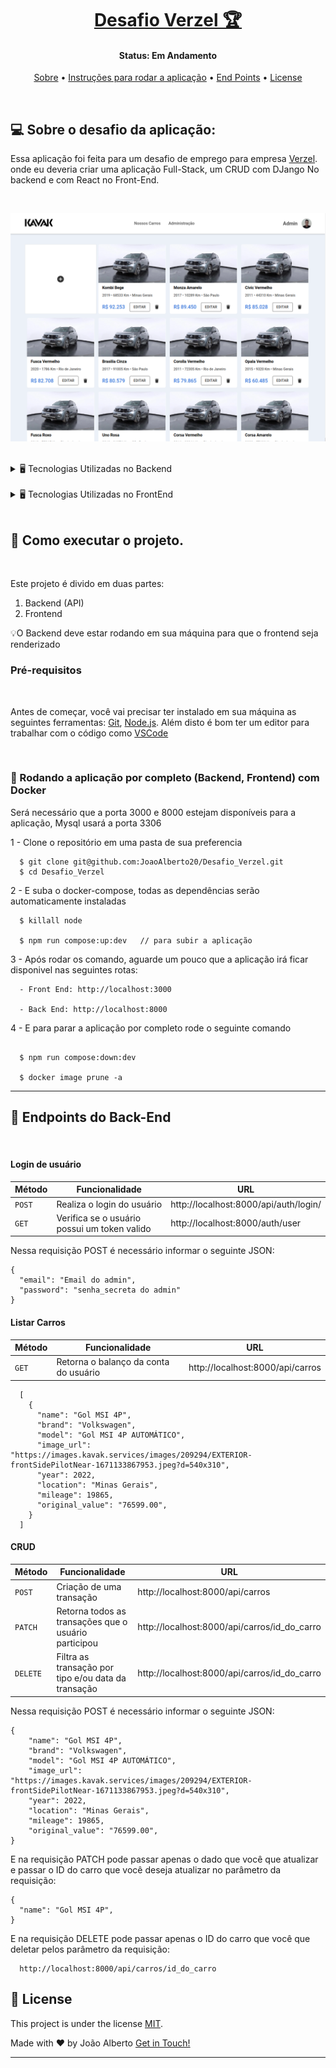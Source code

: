 <h1 align="center">
    <a href="#"> Desafio Verzel 🏆</a>
</h1>

<h4 align="center">
	 Status: Em Andamento
</h4>

<p align="center">
 <a href="#about">Sobre</a> •
 <a href="#instruções">Instruções para rodar a aplicação</a> •
 <a href="#endPoints">End Points</a> •
 <a href="#license">License</a>
</p>

<br />
<div id="about" />

## 💻 Sobre o desafio da aplicação:

Essa aplicação foi feita para um desafio de emprego para empresa [Verzel](https://verzel.com.br/). onde eu deveria criar uma aplicação Full-Stack, um CRUD com DJango No backend e com React no Front-End.

<br />

![Preview](./images/captura.png)

<br />

<details>
  <summary> 🖥️ Tecnologias Utilizadas no Backend</summary>
   <br />

   - PYTHON
   - DJANGO
   - DJANGO_RESTFRAMEWORK_SIMPLE_JWT
   - MYSQL
   - Docker
   - Jsonwebtoken

</details>
<br />
<details>
  <summary> 🖥️ Tecnologias Utilizadas no FrontEnd</summary>
   <br />

   - Next js
   - Typescript
   - SASS
   - Docker
   - Axios
   - Yup
   - React hook form
   - ESLint

</details>

<br />

<div id="instruções" />

## 🚀 Como executar o projeto.

<br />

Este projeto é divido em duas partes:
1. Backend (API)
2. Frontend

💡O Backend deve estar rodando em sua máquina para que o frontend seja renderizado

### Pré-requisitos

<br />

Antes de começar, você vai precisar ter instalado em sua máquina as seguintes ferramentas:
[Git](https://git-scm.com), [Node.js](https://nodejs.org/en/).
Além disto é bom ter um editor para trabalhar com o código como [VSCode](https://code.visualstudio.com/)

<br />

### 🎲 Rodando a aplicação por completo (Backend, Frontend) com Docker

Será necessário que a porta 3000 e 8000 estejam disponíveis para a aplicação, Mysql usará a porta 3306 

1 - Clone o repositório em uma pasta de sua preferencia 
```
  $ git clone git@github.com:JoaoAlberto20/Desafio_Verzel.git
  $ cd Desafio_Verzel
```
2 - E suba o docker-compose, todas as dependências serão automaticamente instaladas
```
  $ killall node
  
  $ npm run compose:up:dev   // para subir a aplicação

```
3 - Após rodar os comando, aguarde um pouco que a aplicação irá ficar disponivel nas seguintes rotas:

```
  - Front End: http://localhost:3000

  - Back End: http://localhost:8000

```

4 - E para parar a aplicação por completo  rode o seguinte comando 

```

  $ npm run compose:down:dev

  $ docker image prune -a

```
---

<div id="endPoints" />

## 🎲 Endpoints do Back-End

<br />

#### Login de usuário

| Método | Funcionalidade | URL |
|---|---|---|
| `POST` | Realiza o login do usuário | http://localhost:8000/api/auth/login/ |
| `GET` | Verifica se o usuário possui um token valido | http://localhost:8000/auth/user |

Nessa requisição POST é necessário informar o seguinte JSON:

```
{
  "email": "Email do admin",
  "password": "senha_secreta do admin"
}

```

#### Listar Carros

| Método | Funcionalidade | URL |
|---|---|---|
| `GET` | Retorna o balanço da conta do usuário | http://localhost:8000/api/carros |

```
  [
    {
      "name": "Gol MSI 4P",
      "brand": "Volkswagen",
      "model": "Gol MSI 4P AUTOMÁTICO",
      "image_url": "https://images.kavak.services/images/209294/EXTERIOR-frontSidePilotNear-1671133867953.jpeg?d=540x310",
      "year": 2022,
      "location": "Minas Gerais",
      "mileage": 19865,
      "original_value": "76599.00",
    }
  ]

```

#### CRUD

| Método | Funcionalidade | URL |
|---|---|---|
| `POST` | Criação de uma transação | http://localhost:8000/api/carros |
| `PATCH` | Retorna todos as transações que o usuário participou | http://localhost:8000/api/carros/id_do_carro |
| `DELETE` | Filtra as transação por tipo e/ou data da transação | http://localhost:8000/api/carros/id_do_carro |

Nessa requisição POST é necessário informar o seguinte JSON: 

```
{
	"name": "Gol MSI 4P",
	"brand": "Volkswagen",
	"model": "Gol MSI 4P AUTOMÁTICO",
	"image_url": "https://images.kavak.services/images/209294/EXTERIOR-frontSidePilotNear-1671133867953.jpeg?d=540x310",
	"year": 2022,
	"location": "Minas Gerais",
	"mileage": 19865,
	"original_value": "76599.00",
}

```

E na requisição PATCH pode passar apenas o dado que você que atualizar  e passar o ID do carro que você deseja atualizar no parâmetro da requisição:

```
{
  "name": "Gol MSI 4P",
}

```

E na requisição DELETE pode passar apenas o ID do carro que você que deletar pelos parâmetro da requisição:

```
  http://localhost:8000/api/carros/id_do_carro

```

<div id="license" />

## 📝 License

This project is under the license [MIT](./LICENSE).

Made with ❤️ by João Alberto [Get in Touch!](https://www.linkedin.com/in/joaoalbertosvcode)

---